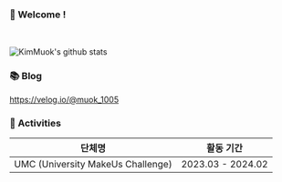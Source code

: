 ###  :wave: Welcome !
 <br/> 

![KimMuok's github stats](https://github-readme-stats.vercel.app/api?username=Muokok&show_icons=true&theme=radical)

### 📚 Blog
https://velog.io/@muok_1005

</div>

### 📡 Activities
| 단체명 | 활동 기간 |
| --- | --- |
| UMC (University MakeUs Challenge) | 2023.03 - 2024.02 |
